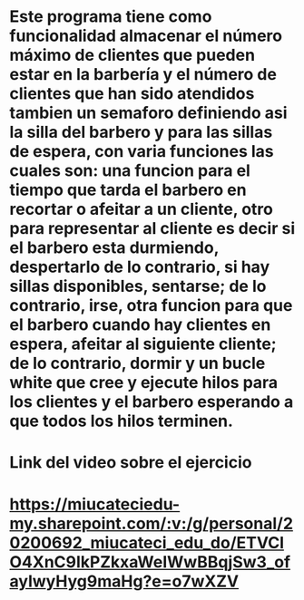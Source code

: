 # Este programa tiene como funcionalidad almacenar el número máximo de clientes que pueden estar en la barbería y el número de clientes que han sido atendidos tambien un semaforo  definiendo asi  la silla del barbero y  para las sillas de espera, con varia funciones las cuales son: una funcion para el tiempo que tarda el barbero en recortar o afeitar a un cliente, otro para representar al cliente es decir si el barbero esta durmiendo, despertarlo de lo contrario, si hay sillas disponibles, sentarse; de lo contrario, irse, otra funcion para que  el barbero cuando hay clientes en espera, afeitar al siguiente cliente; de lo contrario, dormir y un bucle white que cree y ejecute hilos para los clientes y  el  barbero esperando a que todos los hilos terminen. 


# Link del video sobre el ejercicio
# https://miucateciedu-my.sharepoint.com/:v:/g/personal/20200692_miucateci_edu_do/ETVClO4XnC9IkPZkxaWeIWwBBqjSw3_ofayIwyHyg9maHg?e=o7wXZV